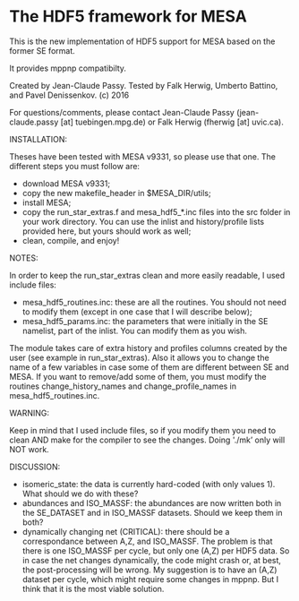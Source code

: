 The HDF5 framework for MESA
===========================

This is the new implementation of HDF5 support for MESA based on the former SE format.

It provides mppnp compatibilty.

Created by Jean-Claude Passy. Tested by Falk Herwig, Umberto Battino, and Pavel Denissenkov.
(c) 2016

For questions/comments, please contact Jean-Claude Passy (jean-claude.passy [at] tuebingen.mpg.de) or Falk Herwig (fherwig [at] uvic.ca).


INSTALLATION:

Theses have been tested with MESA v9331, so please use that one. The different steps you must follow are:

- download MESA v9331;
- copy the new makefile_header in $MESA_DIR/utils;
- install MESA;
- copy the run_star_extras.f and mesa_hdf5_*.inc files into the src folder in your work directory. You can use the inlist and history/profile lists provided here, but yours should work as well;
- clean, compile, and enjoy!


NOTES:

In order to keep the run_star_extras clean and more easily readable, I used include files:
- mesa_hdf5_routines.inc: these are all the routines. You should not need to modify them (except in one case that I will describe below);
- mesa_hdf5_params.inc: the parameters that were initially in the SE namelist, part of the inlist. You can modify them as you wish.

The module takes care of extra history and profiles columns created by the user (see example in run_star_extras). Also it allows you to change the name of a few variables in case some of them are different between SE and MESA. If you want to remove/add some of them, you must modify the routines change_history_names and change_profile_names in mesa_hdf5_routines.inc. 


WARNING:

Keep in mind that I used include files, so if you modify them you need to clean AND make for the compiler to see the changes. Doing './mk’ only will NOT work.


DISCUSSION:

- isomeric_state: the data is currently hard-coded (with only values 1). What should we do with these?
- abundances and ISO_MASSF:  the abundances are now written both in the SE_DATASET and in ISO_MASSF datasets. Should we keep them in both?
- dynamically changing net (CRITICAL): there should be a correspondance between A,Z, and ISO_MASSF. The problem is that there is one ISO_MASSF per cycle, but only one (A,Z) per HDF5 data. So in case the net changes dynamically, the code might crash or, at best, the post-processing will be wrong. My suggestion is to have an (A,Z) dataset per cycle, which might require some changes in mppnp. But I think that it is the most viable solution.